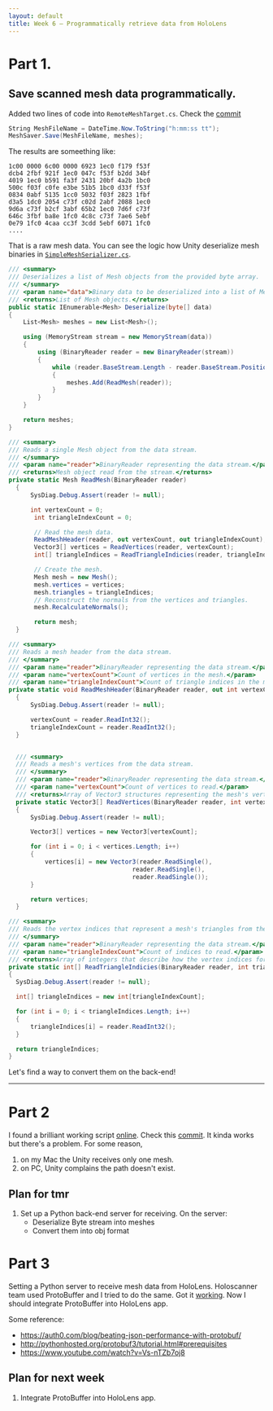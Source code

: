 ```yaml
---
layout: default
title: Week 6 – Programmatically retrieve data from HoloLens
---
```


# Part 1.

## Save scanned mesh data programmatically.
Added two lines of code into `RemoteMeshTarget.cs`. Check the [commit](https://github.com/YoungxHelsinki/HoloToolkit-Unity/commit/6583b39ccd2fc518610f7d3b8c36f8d35d10d71e)
```cs
String MeshFileName = DateTime.Now.ToString("h:mm:ss tt");
MeshSaver.Save(MeshFileName, meshes);
```

The results are someething like:
```
1c00 0000 6c00 0000 6923 1ec0 f179 f53f
dcb4 2fbf 921f 1ec0 047c f53f b2dd 34bf
4019 1ec0 b591 fa3f 2431 20bf 4a2b 1bc0
500c f03f c0fe e3be 51b5 1bc0 d33f f53f
0834 0abf 5135 1cc0 5032 f03f 2823 1fbf
d3a5 1dc0 2054 c73f c02d 2abf 2088 1ec0
9d6a c73f b2cf 3abf 65b2 1ec0 7d6f c73f
646c 3fbf ba8e 1fc0 4c8c c73f 7ae6 5ebf
0e79 1fc0 4caa cc3f 3cdd 5ebf 6071 1fc0
....
```

That is a raw mesh data.
You can see the logic how Unity deserialize mesh binaries in [`SimpleMeshSerializer.cs`](https://github.com/YoungxHelsinki/HoloToolkit-Unity/blob/master/Assets/HoloToolkit/SpatialMapping/Scripts/RemoteMapping/SimpleMeshSerializer.cs).

```cs
/// <summary>
/// Deserializes a list of Mesh objects from the provided byte array.
/// </summary>
/// <param name="data">Binary data to be deserialized into a list of Mesh objects.</param>
/// <returns>List of Mesh objects.</returns>
public static IEnumerable<Mesh> Deserialize(byte[] data)
{
    List<Mesh> meshes = new List<Mesh>();

    using (MemoryStream stream = new MemoryStream(data))
    {
        using (BinaryReader reader = new BinaryReader(stream))
        {
            while (reader.BaseStream.Length - reader.BaseStream.Position >= HeaderSize)
            {
                meshes.Add(ReadMesh(reader));
            }
        }
    }

    return meshes;
}

/// <summary>
/// Reads a single Mesh object from the data stream.
/// </summary>
/// <param name="reader">BinaryReader representing the data stream.</param>
/// <returns>Mesh object read from the stream.</returns>
private static Mesh ReadMesh(BinaryReader reader)
  {
      SysDiag.Debug.Assert(reader != null);

      int vertexCount = 0;
       int triangleIndexCount = 0;

       // Read the mesh data.
       ReadMeshHeader(reader, out vertexCount, out triangleIndexCount);
       Vector3[] vertices = ReadVertices(reader, vertexCount);
       int[] triangleIndices = ReadTriangleIndicies(reader, triangleIndexCount);

       // Create the mesh.
       Mesh mesh = new Mesh();
       mesh.vertices = vertices;
       mesh.triangles = triangleIndices;
       // Reconstruct the normals from the vertices and triangles.
       mesh.RecalculateNormals();

       return mesh;
  }

/// <summary>
/// Reads a mesh header from the data stream.
/// </summary>
/// <param name="reader">BinaryReader representing the data stream.</param>
/// <param name="vertexCount">Count of vertices in the mesh.</param>
/// <param name="triangleIndexCount">Count of triangle indices in the mesh.</param>
private static void ReadMeshHeader(BinaryReader reader, out int vertexCount, out int triangleIndexCount)
  {
      SysDiag.Debug.Assert(reader != null);

      vertexCount = reader.ReadInt32();
      triangleIndexCount = reader.ReadInt32();
  }


  /// <summary>
  /// Reads a mesh's vertices from the data stream.
  /// </summary>
  /// <param name="reader">BinaryReader representing the data stream.</param>
  /// <param name="vertexCount">Count of vertices to read.</param>
  /// <returns>Array of Vector3 structures representing the mesh's vertices.</returns>
  private static Vector3[] ReadVertices(BinaryReader reader, int vertexCount)
  {
      SysDiag.Debug.Assert(reader != null);

      Vector3[] vertices = new Vector3[vertexCount];

      for (int i = 0; i < vertices.Length; i++)
      {
          vertices[i] = new Vector3(reader.ReadSingle(),
                                  reader.ReadSingle(),
                                  reader.ReadSingle());
      }

      return vertices;
  }

/// <summary>
/// Reads the vertex indices that represent a mesh's triangles from the data stream
/// </summary>
/// <param name="reader">BinaryReader representing the data stream.</param>
/// <param name="triangleIndexCount">Count of indices to read.</param>
/// <returns>Array of integers that describe how the vertex indices form triangles.</returns>
private static int[] ReadTriangleIndicies(BinaryReader reader, int triangleIndexCount)
{
  SysDiag.Debug.Assert(reader != null);

  int[] triangleIndices = new int[triangleIndexCount];

  for (int i = 0; i < triangleIndices.Length; i++)
  {
      triangleIndices[i] = reader.ReadInt32();
  }

  return triangleIndices;
}

```
Let's find a way to convert them on the back-end!

---

# Part 2
I found a brilliant working script [online](http://wiki.unity3d.com/index.php?title=ExportOBJ). Check this [commit](https://github.com/YoungxHelsinki/HoloToolkit-Unity/commit/83274e494794cb86d49adc74c1e5b4926a36a214).
It kinda works but there's a problem. For some reason,
1. on my Mac the Unity receives only one mesh.
2. on PC, Unity complains the path doesn't exist.

## Plan for tmr
1. Set up a Python back-end server for receiving. On the server:
    - Deserialize Byte stream into meshes
    - Convert them into obj format


# Part 3
Setting a Python server to receive mesh data from HoloLens. Holoscanner team used ProtoBuffer and I tried to do the same. Got it [working](https://github.com/YoungxHelsinki/ProtoBufferPractice). Now I should integrate ProtoBuffer into HoloLens app.

Some reference:
- https://auth0.com/blog/beating-json-performance-with-protobuf/
- http://pythonhosted.org/protobuf3/tutorial.html#prerequisites
- https://www.youtube.com/watch?v=Vs-nTZb7oj8

## Plan for next week
1. Integrate ProtoBuffer into HoloLens app.
